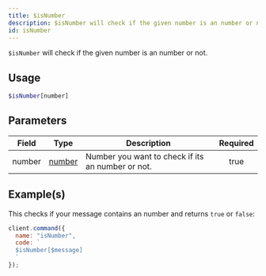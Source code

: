 ```yaml
---
title: $isNumber
description: $isNumber will check if the given number is an number or not.
id: isNumber
---
```


`$isNumber` will check if the given number is an number or not.

## Usage

```php
$isNumber[number]
```

## Parameters

| Field  | Type                                                                                              | Description                                       | Required |
| ------ | ------------------------------------------------------------------------------------------------- | ------------------------------------------------- | :------: |
| number | [number](https://developer.mozilla.org/en-US/docs/Web/JavaScript/Reference/Global_Objects/Number) | Number you want to check if its an number or not. |   true   |

## Example(s)

This checks if your message contains an number and returns `true` or `false`:

```javascript
client.command({
  name: "isNumber",
  code: `
  $isNumber[$message]
  `
});
```
